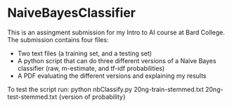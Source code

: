 # NaiveBayesClassifier

This is an assingment submission for my Intro to AI course at Bard College.
The submission contains four files:
- Two text files (a training set, and a testing set)
- A python script that can do three different versions of a Naive Bayes classifier (raw, m-estimate, and tf-idf probabilities)
- A PDF evaluating the different versions and explaining my results

To test the script run: python nbClassify.py 20ng-train-stemmed.txt 20ng-test-stemmed.txt {version of probability}
